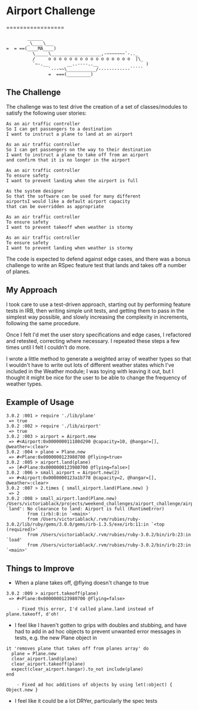 # Airport Challenge
=================

```
        ______
        _\____\___
=  = ==(____MA____)
          \_____\___________________,-~~~~~~~`-.._
          /     o o o o o o o o o o o o o o o o  |\_
          `~-.__       __..----..__                  )
                `---~~\___________/------------`````
                =  ===(_________)

```
## The Challenge
The challenge was to test drive the creation of a set of 
classes/modules to satisfy the following user stories:

```
As an air traffic controller 
So I can get passengers to a destination 
I want to instruct a plane to land at an airport

As an air traffic controller 
So I can get passengers on the way to their destination 
I want to instruct a plane to take off from an airport 
and confirm that it is no longer in the airport

As an air traffic controller 
To ensure safety 
I want to prevent landing when the airport is full 

As the system designer
So that the software can be used for many different 
airportsI would like a default airport capacity 
that can be overridden as appropriate

As an air traffic controller 
To ensure safety 
I want to prevent takeoff when weather is stormy 

As an air traffic controller 
To ensure safety 
I want to prevent landing when weather is stormy
```
The code is expected to defend against edge cases, 
and there was a bonus challenge to write an RSpec 
feature test that lands and takes off a number of planes.

## My Approach

I took care to use a test-driven approach, starting out 
by performing feature tests in IRB, then writing simple 
unit tests, and getting them to pass in the simplest 
way possible, and slowly increasing the complexity 
in increments, following the same procedure.

Once I felt I'd met the user story specifications 
and edge cases, I refactored and retested, 
correcting where necessary. 
I repeated these steps a few times until I felt I 
couldn't do more.

I wrote a little method to generate a weighted array 
of weather types so that I wouldn't have to
write out lots of different weather states
which I've included in the Weather module;
I was toying with leaving it out, but I thought 
it might be nice for the user to be able to change 
the frequency of weather types.

## Example of Usage
```
3.0.2 :001 > require './lib/plane'
 => true 
3.0.2 :002 > require './lib/airport'
 => true 
3.0.2 :003 > airport = Airport.new
 => #<Airport:0x000000011180d290 @capacity=10, @hangar=[], @weather=:clear> 
3.0.2 :004 > plane = Plane.new
 => #<Plane:0x0000000123980700 @flying=true> 
3.0.2 :005 > airport.land(plane)
 => [#<Plane:0x0000000123980700 @flying=false>] 
3.0.2 :006 > small_airport = Airport.new(2)
 => #<Airport:0x0000000123a1b778 @capacity=2, @hangar=[], @weather=:clear> 
3.0.2 :007 > 2.times { small_airport.land(Plane.new) }
 => 2 
3.0.2 :008 > small_airport.land(Plane.new)
/Users/victoriablack/projects/weekend_challenges/airport_challenge/airport_challenge/lib/airport.rb:37:in `land': No clearance to land: Airport is full (RuntimeError)
        from (irb):8:in `<main>'
        from /Users/victoriablack/.rvm/rubies/ruby-3.0.2/lib/ruby/gems/3.0.0/gems/irb-1.3.5/exe/irb:11:in `<top (required)>'
        from /Users/victoriablack/.rvm/rubies/ruby-3.0.2/bin/irb:23:in `load'
        from /Users/victoriablack/.rvm/rubies/ruby-3.0.2/bin/irb:23:in `<main>'
```

## Things to Improve

- When a plane takes off, @flying doesn't change to true
```
3.0.2 :009 > airport.takeoff(plane)
 => #<Plane:0x0000000123980700 @flying=false>
```
        - Fixed this error, I'd called plane.land instead of plane.takeoff, d'oh!
- I feel like I haven't gotten to grips with doubles 
and stubbing, and have had to add in ad hoc objects 
to prevent unwanted error messages in tests, 
e.g. the new Plane object in
```
it 'removes plane that takes off from planes array' do
  plane = Plane.new
  clear_airport.land(plane)
  clear_airport.takeoff(plane)
  expect(clear_airport.hangar).to_not include(plane)
end
```
        - Fixed ad hoc additions of objects by using let(:object) { Object.new }
- I feel like it could be a lot DRYer, particularly 
the spec tests
